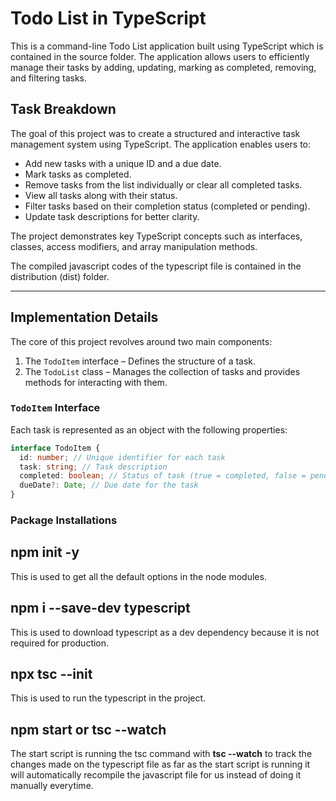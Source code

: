 # Todo List in TypeScript

This is a command-line Todo List application built using TypeScript which is contained in the source folder. The application allows users to efficiently manage their tasks by adding, updating, marking as completed, removing, and filtering tasks.

## Task Breakdown

The goal of this project was to create a structured and interactive task management system using TypeScript. The application enables users to:

- Add new tasks with a unique ID and a due date.
- Mark tasks as completed.
- Remove tasks from the list individually or clear all completed tasks.
- View all tasks along with their status.
- Filter tasks based on their completion status (completed or pending).
- Update task descriptions for better clarity.

The project demonstrates key TypeScript concepts such as interfaces, classes, access modifiers, and array manipulation methods.

The compiled javascript codes of the typescript file is contained in the distribution (dist) folder.

---

## Implementation Details

The core of this project revolves around two main components:

1. The `TodoItem` interface – Defines the structure of a task.
2. The `TodoList` class – Manages the collection of tasks and provides methods for interacting with them.

### `TodoItem` Interface

Each task is represented as an object with the following properties:

```ts
interface TodoItem {
  id: number; // Unique identifier for each task
  task: string; // Task description
  completed: boolean; // Status of task (true = completed, false = pending)
  dueDate?: Date; // Due date for the task
}
```

### Package Installations

## npm init -y 
This is used to get all the default options in the node modules.

## npm i --save-dev typescript 
This is used to download typescript as a dev dependency because it is not required for production.

## npx tsc --init
This is used to run the typescript in the project.

## npm start or tsc --watch
The start script is running the tsc command with **tsc --watch**  to track the changes made on the typescript file as far as the start script is running it will automatically recompile the javascript file for us instead of doing it manually everytime.